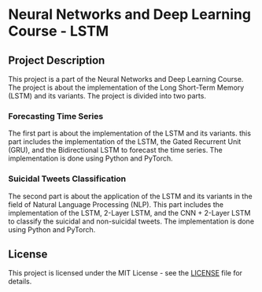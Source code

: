# Neural Networks and Deep Learning Course - LSTM

## Project Description
This project is a part of the Neural Networks and Deep Learning Course. The project is about the implementation of the Long Short-Term Memory (LSTM) and its variants. The project is divided into two parts.  
### **Forecasting Time Series**  
The first part is about the implementation of the LSTM and its variants. this part includes the implementation of the LSTM, the Gated Recurrent Unit (GRU), and the Bidirectional LSTM to forecast the time series. The implementation is done using Python and PyTorch.

### **Suicidal Tweets Classification**  
The second part is about the application of the LSTM and its variants in the field of Natural Language Processing (NLP). This part includes the implementation of the LSTM, 2-Layer LSTM, and the CNN + 2-Layer LSTM to classify the suicidal and non-suicidal tweets. The implementation is done using Python and PyTorch.

## License
This project is licensed under the MIT License - see the [LICENSE](LICENSE) file for details.
